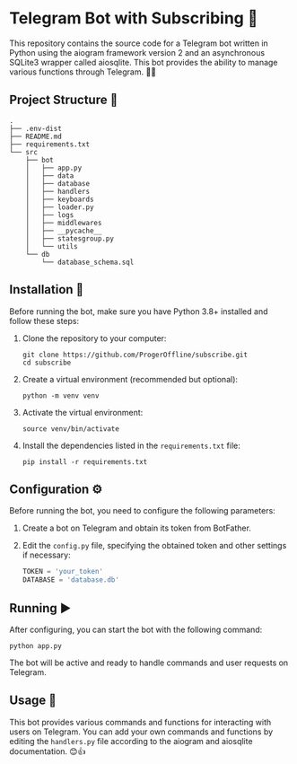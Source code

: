 # Telegram Bot with Subscribing 🤖

This repository contains the source code for a Telegram bot written in Python using the aiogram framework version 2 and an asynchronous SQLite3 wrapper called aiosqlite. This bot provides the ability to manage various functions through Telegram. 🤖📱

## Project Structure 📂

```
.
├── .env-dist
├── README.md
├── requirements.txt
└── src
    ├── bot
    │   ├── app.py
    │   ├── data
    │   ├── database
    │   ├── handlers
    │   ├── keyboards
    │   ├── loader.py
    │   ├── logs
    │   ├── middlewares
    │   ├── __pycache__
    │   ├── statesgroup.py
    │   └── utils
    └── db
        └── database_schema.sql
```

## Installation 🚀

Before running the bot, make sure you have Python 3.8+ installed and follow these steps:

1. Clone the repository to your computer:
   ```shell
   git clone https://github.com/ProgerOffline/subscribe.git
   cd subscribe
   ```

2. Create a virtual environment (recommended but optional):
   ```shell
   python -m venv venv
   ```

3. Activate the virtual environment:
   ```shell
   source venv/bin/activate
   ```

4. Install the dependencies listed in the `requirements.txt` file:
   ```shell
   pip install -r requirements.txt
   ```

## Configuration ⚙️

Before running the bot, you need to configure the following parameters:

1. Create a bot on Telegram and obtain its token from BotFather.

2. Edit the `config.py` file, specifying the obtained token and other settings if necessary:
   ```python
   TOKEN = 'your_token'
   DATABASE = 'database.db'
   ```

## Running ▶️

After configuring, you can start the bot with the following command:
```shell
python app.py
```

The bot will be active and ready to handle commands and user requests on Telegram.

## Usage 📝

This bot provides various commands and functions for interacting with users on Telegram. You can add your own commands and functions by editing the `handlers.py` file according to the aiogram and aiosqlite documentation. 😊👍
